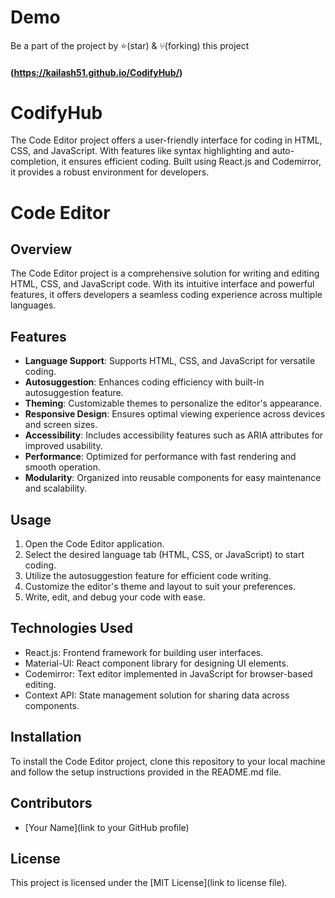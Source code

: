 # Demo
Be a part of the project by ⭐️(star) & ⑂(forking) this project
#### (https://kailash51.github.io/CodifyHub/)

# CodifyHub
 The Code Editor project offers a user-friendly interface for coding in HTML, CSS, and JavaScript. With features like syntax highlighting and auto-completion, it ensures efficient coding. Built using React.js and Codemirror, it provides a robust environment for developers.

# Code Editor

## Overview
The Code Editor project is a comprehensive solution for writing and editing HTML, CSS, and JavaScript code. With its intuitive interface and powerful features, it offers developers a seamless coding experience across multiple languages.

## Features
- **Language Support**: Supports HTML, CSS, and JavaScript for versatile coding.
- **Autosuggestion**: Enhances coding efficiency with built-in autosuggestion feature.
- **Theming**: Customizable themes to personalize the editor's appearance.
- **Responsive Design**: Ensures optimal viewing experience across devices and screen sizes.
- **Accessibility**: Includes accessibility features such as ARIA attributes for improved usability.
- **Performance**: Optimized for performance with fast rendering and smooth operation.
- **Modularity**: Organized into reusable components for easy maintenance and scalability.

## Usage
1. Open the Code Editor application.
2. Select the desired language tab (HTML, CSS, or JavaScript) to start coding.
3. Utilize the autosuggestion feature for efficient code writing.
4. Customize the editor's theme and layout to suit your preferences.
5. Write, edit, and debug your code with ease.

## Technologies Used
- React.js: Frontend framework for building user interfaces.
- Material-UI: React component library for designing UI elements.
- Codemirror: Text editor implemented in JavaScript for browser-based editing.
- Context API: State management solution for sharing data across components.

## Installation
To install the Code Editor project, clone this repository to your local machine and follow the setup instructions provided in the README.md file.

## Contributors
- [Your Name](link to your GitHub profile)

## License
This project is licensed under the [MIT License](link to license file).
